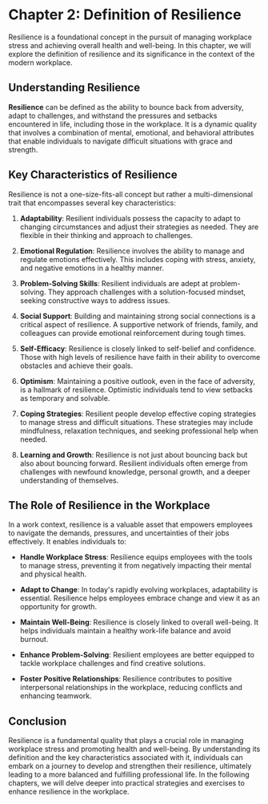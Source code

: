 Chapter 2: Definition of Resilience
===================================

Resilience is a foundational concept in the pursuit of managing workplace stress and achieving overall health and well-being. In this chapter, we will explore the definition of resilience and its significance in the context of the modern workplace.

Understanding Resilience
------------------------

**Resilience** can be defined as the ability to bounce back from adversity, adapt to challenges, and withstand the pressures and setbacks encountered in life, including those in the workplace. It is a dynamic quality that involves a combination of mental, emotional, and behavioral attributes that enable individuals to navigate difficult situations with grace and strength.

Key Characteristics of Resilience
---------------------------------

Resilience is not a one-size-fits-all concept but rather a multi-dimensional trait that encompasses several key characteristics:

1. **Adaptability**: Resilient individuals possess the capacity to adapt to changing circumstances and adjust their strategies as needed. They are flexible in their thinking and approach to challenges.

2. **Emotional Regulation**: Resilience involves the ability to manage and regulate emotions effectively. This includes coping with stress, anxiety, and negative emotions in a healthy manner.

3. **Problem-Solving Skills**: Resilient individuals are adept at problem-solving. They approach challenges with a solution-focused mindset, seeking constructive ways to address issues.

4. **Social Support**: Building and maintaining strong social connections is a critical aspect of resilience. A supportive network of friends, family, and colleagues can provide emotional reinforcement during tough times.

5. **Self-Efficacy**: Resilience is closely linked to self-belief and confidence. Those with high levels of resilience have faith in their ability to overcome obstacles and achieve their goals.

6. **Optimism**: Maintaining a positive outlook, even in the face of adversity, is a hallmark of resilience. Optimistic individuals tend to view setbacks as temporary and solvable.

7. **Coping Strategies**: Resilient people develop effective coping strategies to manage stress and difficult situations. These strategies may include mindfulness, relaxation techniques, and seeking professional help when needed.

8. **Learning and Growth**: Resilience is not just about bouncing back but also about bouncing forward. Resilient individuals often emerge from challenges with newfound knowledge, personal growth, and a deeper understanding of themselves.

The Role of Resilience in the Workplace
---------------------------------------

In a work context, resilience is a valuable asset that empowers employees to navigate the demands, pressures, and uncertainties of their jobs effectively. It enables individuals to:

* **Handle Workplace Stress**: Resilience equips employees with the tools to manage stress, preventing it from negatively impacting their mental and physical health.

* **Adapt to Change**: In today's rapidly evolving workplaces, adaptability is essential. Resilience helps employees embrace change and view it as an opportunity for growth.

* **Maintain Well-Being**: Resilience is closely linked to overall well-being. It helps individuals maintain a healthy work-life balance and avoid burnout.

* **Enhance Problem-Solving**: Resilient employees are better equipped to tackle workplace challenges and find creative solutions.

* **Foster Positive Relationships**: Resilience contributes to positive interpersonal relationships in the workplace, reducing conflicts and enhancing teamwork.

Conclusion
----------

Resilience is a fundamental quality that plays a crucial role in managing workplace stress and promoting health and well-being. By understanding its definition and the key characteristics associated with it, individuals can embark on a journey to develop and strengthen their resilience, ultimately leading to a more balanced and fulfilling professional life. In the following chapters, we will delve deeper into practical strategies and exercises to enhance resilience in the workplace.
